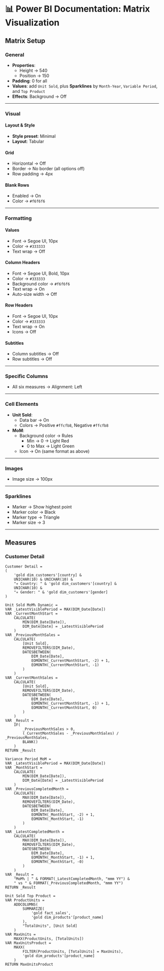 # 📊 Power BI Documentation: Matrix Visualization

## Matrix Setup

### General
- **Properties**:  
  - Height → 540  
  - Position → 150  
- **Padding**: 0 for all  
- **Values**: add `Unit Sold`, plus **Sparklines** by `Month-Year`, `Variable Period`, and `Top Product`  
- **Effects**: Background → Off  

---

### Visual

#### Layout & Style
- **Style preset**: Minimal  
- **Layout**: Tabular  

#### Grid
- Horizontal → Off  
- Border → No border (all options off)  
- Row padding → 4px  

#### Blank Rows
- Enabled → On  
- Color → `#f6f6f6`  

---

### Formatting

#### Values
- Font → Segoe UI, 10px  
- Color → `#333333`  
- Text wrap → Off  

#### Column Headers
- Font → Segoe UI, Bold, 10px  
- Color → `#333333`  
- Background color → `#f6f6f6`  
- Text wrap → On  
- Auto-size width → Off  

#### Row Headers
- Font → Segoe UI, 10px  
- Color → `#333333`  
- Text wrap → On  
- Icons → Off  

#### Subtitles
- Column subtitles → Off  
- Row subtitles → Off  

---

### Specific Columns
- All six measures → Alignment: Left  

---

### Cell Elements
- **Unit Sold**:  
  - Data bar → On  
  - Colors → Positive `#ffcfb8`, Negative `#ffcfb8`  
- **MoM**:  
  - Background color → Rules  
    - Min → 0 → Light Red  
    - 0 to Max → Light Green  
  - Icon → On (same format as above)  

---

### Images
- Image size → 100px  

---

### Sparklines
- Marker → Show highest point  
- Marker color → Black  
- Marker type → Triangle  
- Marker size → 3  

---

## Measures

### Customer Detail
```DAX
Customer Detail =
(
    'gold dim_customers'[country] &
    UNICHAR(10) & UNICHAR(10) &
    "✳️ Country: " & 'gold dim_customers'[country] &
    UNICHAR(10) &
    "✳️ Gender: " & 'gold dim_customers'[gender]
)
```
```DAX
Unit Sold MoM% Dynamic =
VAR _LatestVisiblePeriod = MAX(DIM_Date[Date])
VAR _CurrentMonthStart =
    CALCULATE(
        MIN(DIM_Date[Date]),
        DIM_Date[Date] = _LatestVisiblePeriod
    )
VAR _PreviousMonthSales =
    CALCULATE(
        [Unit Sold],
        REMOVEFILTERS(DIM_Date),
        DATESBETWEEN(
            DIM_Date[Date],
            EOMONTH(_CurrentMonthStart, -2) + 1,
            EOMONTH(_CurrentMonthStart, -1)
        )
    )
VAR _CurrentMonthSales =
    CALCULATE(
        [Unit Sold],
        REMOVEFILTERS(DIM_Date),
        DATESBETWEEN(
            DIM_Date[Date],
            EOMONTH(_CurrentMonthStart, -1) + 1,
            EOMONTH(_CurrentMonthStart, 0)
        )
    )
VAR _Result =
    IF(
        _PreviousMonthSales > 0,
        (_CurrentMonthSales - _PreviousMonthSales) / _PreviousMonthSales,
        BLANK()
    )
RETURN _Result

```
```DAX
Variance Period MoM =
VAR _LatestVisiblePeriod = MAX(DIM_Date[Date])
VAR _MonthStart =
    CALCULATE(
        MIN(DIM_Date[Date]),
        DIM_Date[Date] = _LatestVisiblePeriod
    )
VAR _PreviousCompletedMonth =
    CALCULATE(
        MAX(DIM_Date[Date]),
        REMOVEFILTERS(DIM_Date),
        DATESBETWEEN(
            DIM_Date[Date],
            EOMONTH(_MonthStart, -2) + 1,
            EOMONTH(_MonthStart, -1)
        )
    )
VAR _LatestCompletedMonth =
    CALCULATE(
        MAX(DIM_Date[Date]),
        REMOVEFILTERS(DIM_Date),
        DATESBETWEEN(
            DIM_Date[Date],
            EOMONTH(_MonthStart, -1) + 1,
            EOMONTH(_MonthStart, -0)
        )
    )
VAR _Result =
    "MoM% | " & FORMAT(_LatestCompletedMonth, "mmm YY") &
    " vs " & FORMAT(_PreviousCompletedMonth, "mmm YY")
RETURN _Result

```
```DAX
Unit Sold Top Product =
VAR ProductUnits =
    ADDCOLUMNS(
        SUMMARIZE(
            'gold fact_sales',
            'gold dim_products'[product_name]
        ),
        "TotalUnits", [Unit Sold]
    )
VAR MaxUnits =
    MAXX(ProductUnits, [TotalUnits])
VAR MaxUnitsProduct =
    MAXX(
        FILTER(ProductUnits, [TotalUnits] = MaxUnits),
        'gold dim_products'[product_name]
    )
RETURN MaxUnitsProduct

```